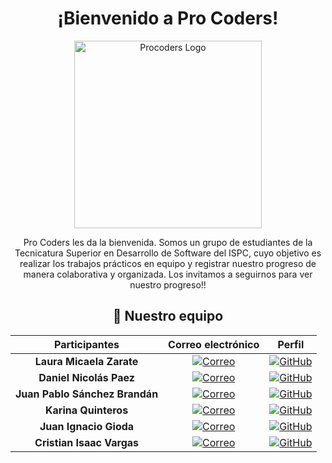 <div align="center">

#  ¡Bienvenido a Pro Coders! 

<img src="https://github.com/user-attachments/assets/6f81e590-839f-420d-8e37-7f89e911a6e6" alt="Procoders Logo" width="300" width="400" alt="Bienvenido a ProCoders">


<br/>

Pro Coders les da la bienvenida. Somos un grupo de estudiantes de la Tecnicatura Superior en Desarrollo de Software del ISPC, cuyo objetivo es realizar los trabajos prácticos en equipo y registrar nuestro progreso de manera colaborativa y organizada.
Los invitamos a seguirnos para ver nuestro progreso!!


## 🤝 Nuestro equipo

| Participantes                        | Correo electrónico                                                                 | Perfil                                                                 |
|:-----------------------------------:|:----------------------------------------------------------------------------------:|:----------------------------------------------------------------------:|
| **Laura Micaela Zarate**           | [![Correo](https://img.shields.io/badge/correo-red?style=for-the-badge&logo=gmail&logoColor=white)](mailto:lauzarg@gmail.com)                  | [![GitHub](https://img.shields.io/badge/GitHub-black?style=for-the-badge&logo=github&logoColor=white)](https://github.com/lauzarg)            |
| **Daniel Nicolás Paez**            | [![Correo](https://img.shields.io/badge/correo-red?style=for-the-badge&logo=gmail&logoColor=white)](mailto:dani.mercadolibre03@gmail.com)       | [![GitHub](https://img.shields.io/badge/GitHub-black?style=for-the-badge&logo=github&logoColor=white)](https://github.com/danicba03)         |
| **Juan Pablo Sánchez Brandán**     | [![Correo](https://img.shields.io/badge/correo-red?style=for-the-badge&logo=gmail&logoColor=white)](mailto:jpsanchezbrandan@gmail.com)          | [![GitHub](https://img.shields.io/badge/GitHub-black?style=for-the-badge&logo=github&logoColor=white)](https://github.com/JPsanchezbrandan)  |
| **Karina Quinteros**               | [![Correo](https://img.shields.io/badge/correo-red?style=for-the-badge&logo=gmail&logoColor=white)](mailto:karinaq38@gmail.com)                 | [![GitHub](https://img.shields.io/badge/GitHub-black?style=for-the-badge&logo=github&logoColor=white)](https://github.com/KaryQuinteros)      |
| **Juan Ignacio Gioda**             | [![Correo](https://img.shields.io/badge/correo-red?style=for-the-badge&logo=gmail&logoColor=white)](mailto:juangioda@gmail.com)                 | [![GitHub](https://img.shields.io/badge/GitHub-black?style=for-the-badge&logo=github&logoColor=white)](https://github.com/juangioda)          |
| **Cristian Isaac Vargas**          | [![Correo](https://img.shields.io/badge/correo-red?style=for-the-badge&logo=gmail&logoColor=white)](mailto:cristian.v62@gmail.com)              | [![GitHub](https://img.shields.io/badge/GitHub-black?style=for-the-badge&logo=github&logoColor=white)](https://github.com/Malvadapapa)        |
